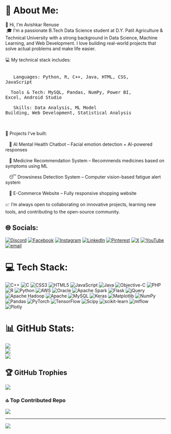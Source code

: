# 💫 About Me:
👋 Hi, I'm Avishkar Renuse<br>&nbsp;🎓 I'm a passionate B.Tech Data Science student at D.Y. Patil Agriculture & Technical University with a strong background in Data Science, Machine Learning, and Web Development. I love building real-world projects that solve actual problems and make life easier.<br>
<br> 💻 My technical stack includes:<br><br><pre>&nbsp;&nbsp;&nbsp;Languages: Python, R, C++, Java, HTML, CSS, JavaScript<br><br>&nbsp;&nbsp;Tools & Tech: MySQL, Pandas, NumPy, Power BI, Excel, Android Studio<br><br>&nbsp;&nbsp;&nbsp;Skills: Data Analysis, ML Model Building, Web Development, Statistical Analysis</pre><br><br>🚀 Projects I’ve built:<br><br> &nbsp;&nbsp;&nbsp;🤖 AI Mental Health Chatbot – Facial emotion detection + AI-powered responses<br><br>&nbsp;&nbsp;&nbsp;💊 Medicine Recommendation System – Recommends medicines based on symptoms using ML<br><br>&nbsp;&nbsp;&nbsp;😴 Drowsiness Detection System – Computer vision-based fatigue alert system<br><br>&nbsp;&nbsp;&nbsp;🛒 E-Commerce Website – Fully responsive shopping website<br><br>📈 I’m always open to collaborating on innovative projects, learning new tools, and contributing to the open-source community.<br>

## 🌐 Socials:
[![Discord](https://img.shields.io/badge/Discord-%237289DA.svg?logo=discord&logoColor=white)](https://discord.gg/avirenuse) [![Facebook](https://img.shields.io/badge/Facebook-%231877F2.svg?logo=Facebook&logoColor=white)](https://facebook.com/AviRenuse) [![Instagram](https://img.shields.io/badge/Instagram-%23E4405F.svg?logo=Instagram&logoColor=white)](https://instagram.com/avi_renuse_) [![LinkedIn](https://img.shields.io/badge/LinkedIn-%230077B5.svg?logo=linkedin&logoColor=white)](https://linkedin.com/in/avi-renuse) [![Pinterest](https://img.shields.io/badge/Pinterest-%23E60023.svg?logo=Pinterest&logoColor=white)](https://pinterest.com/avirenuse) [![X](https://img.shields.io/badge/X-black.svg?logo=X&logoColor=white)](https://x.com/AviRenuse) [![YouTube](https://img.shields.io/badge/YouTube-%23FF0000.svg?logo=YouTube&logoColor=white)](https://youtube.com/@@avi_renuse) [![email](https://img.shields.io/badge/Email-D14836?logo=gmail&logoColor=white)](mailto:avishkarrenuse06@gmail.com) 

# 💻 Tech Stack:
![C++](https://img.shields.io/badge/c++-%2300599C.svg?style=for-the-badge&logo=c%2B%2B&logoColor=white) ![C](https://img.shields.io/badge/c-%2300599C.svg?style=for-the-badge&logo=c&logoColor=white) ![CSS3](https://img.shields.io/badge/css3-%231572B6.svg?style=for-the-badge&logo=css3&logoColor=white) ![HTML5](https://img.shields.io/badge/html5-%23E34F26.svg?style=for-the-badge&logo=html5&logoColor=white) ![JavaScript](https://img.shields.io/badge/javascript-%23323330.svg?style=for-the-badge&logo=javascript&logoColor=%23F7DF1E) ![Java](https://img.shields.io/badge/java-%23ED8B00.svg?style=for-the-badge&logo=openjdk&logoColor=white) ![Objective-C](https://img.shields.io/badge/OBJECTIVE--C-%233A95E3.svg?style=for-the-badge&logo=apple&logoColor=white) ![PHP](https://img.shields.io/badge/php-%23777BB4.svg?style=for-the-badge&logo=php&logoColor=white) ![R](https://img.shields.io/badge/r-%23276DC3.svg?style=for-the-badge&logo=r&logoColor=white) ![Python](https://img.shields.io/badge/python-3670A0?style=for-the-badge&logo=python&logoColor=ffdd54) ![AWS](https://img.shields.io/badge/AWS-%23FF9900.svg?style=for-the-badge&logo=amazon-aws&logoColor=white) ![Oracle](https://img.shields.io/badge/Oracle-F80000?style=for-the-badge&logo=oracle&logoColor=white) ![Apache Spark](https://img.shields.io/badge/Apache%20Spark-FDEE21?style=for-the-badge&logo=apachespark&logoColor=black) ![Flask](https://img.shields.io/badge/flask-%23000.svg?style=for-the-badge&logo=flask&logoColor=white) ![jQuery](https://img.shields.io/badge/jquery-%230769AD.svg?style=for-the-badge&logo=jquery&logoColor=white) ![Apache Hadoop](https://img.shields.io/badge/Apache%20Hadoop-66CCFF?style=for-the-badge&logo=apachehadoop&logoColor=black) ![Apache](https://img.shields.io/badge/apache-%23D42029.svg?style=for-the-badge&logo=apache&logoColor=white) ![MySQL](https://img.shields.io/badge/mysql-4479A1.svg?style=for-the-badge&logo=mysql&logoColor=white) ![Keras](https://img.shields.io/badge/Keras-%23D00000.svg?style=for-the-badge&logo=Keras&logoColor=white) ![Matplotlib](https://img.shields.io/badge/Matplotlib-%23ffffff.svg?style=for-the-badge&logo=Matplotlib&logoColor=black) ![NumPy](https://img.shields.io/badge/numpy-%23013243.svg?style=for-the-badge&logo=numpy&logoColor=white) ![Pandas](https://img.shields.io/badge/pandas-%23150458.svg?style=for-the-badge&logo=pandas&logoColor=white) ![PyTorch](https://img.shields.io/badge/PyTorch-%23EE4C2C.svg?style=for-the-badge&logo=PyTorch&logoColor=white) ![TensorFlow](https://img.shields.io/badge/TensorFlow-%23FF6F00.svg?style=for-the-badge&logo=TensorFlow&logoColor=white) ![Scipy](https://img.shields.io/badge/SciPy-%230C55A5.svg?style=for-the-badge&logo=scipy&logoColor=%white) ![scikit-learn](https://img.shields.io/badge/scikit--learn-%23F7931E.svg?style=for-the-badge&logo=scikit-learn&logoColor=white) ![mlflow](https://img.shields.io/badge/mlflow-%23d9ead3.svg?style=for-the-badge&logo=numpy&logoColor=blue) ![Plotly](https://img.shields.io/badge/Plotly-%233F4F75.svg?style=for-the-badge&logo=plotly&logoColor=white)
# 📊 GitHub Stats:
![](https://github-readme-stats.vercel.app/api?username=Avirenuse&theme=dark&hide_border=false&include_all_commits=false&count_private=false)<br/>
![](https://nirzak-streak-stats.vercel.app/?user=Avirenuse&theme=dark&hide_border=false)<br/>
![](https://github-readme-stats.vercel.app/api/top-langs/?username=Avirenuse&theme=dark&hide_border=false&include_all_commits=false&count_private=false&layout=compact)

## 🏆 GitHub Trophies
![](https://github-profile-trophy.vercel.app/?username=Avirenuse&theme=radical&no-frame=false&no-bg=false&margin-w=4)

### 🔝 Top Contributed Repo
![](https://github-contributor-stats.vercel.app/api?username=Avirenuse&limit=5&theme=dark&combine_all_yearly_contributions=true)

---
[![](https://visitcount.itsvg.in/api?id=Avirenuse&icon=0&color=0)](https://visitcount.itsvg.in)

<!-- Proudly created with GPRM ( https://gprm.itsvg.in ) -->
